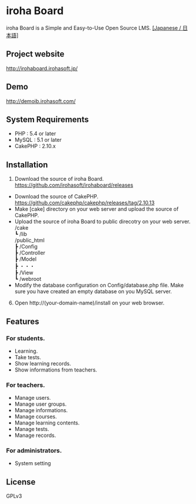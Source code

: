 # iroha Board
iroha Board is a Simple and Easy-to-Use Open Source LMS.  [[Japanese / 日本語]](/README.jp.md)

## Project website
http://irohaboard.irohasoft.jp/

## Demo
http://demoib.irohasoft.com/

## System Requirements
* PHP : 5.4 or later
* MySQL : 5.1 or later
* CakePHP : 2.10.x

## Installation
1. Download the source of iroha Board.
https://github.com/irohasoft/irohaboard/releases
* Download the source of CakePHP.
https://github.com/cakephp/cakephp/releases/tag/2.10.13
* Make [cake] directory on your web server and upload the source of CakePHP.
* Upload the source of iroha Board to public direcotry on your web server.  
/cake  
┗ /lib  
/public_html  
┣ /Config  
┣ /Controller  
┣ /Model  
┣ ・・・  
┣ /View  
┗ /webroot  
* Modify the database configuration on Config/database.php file.
Make sure you have created an empty database on you MySQL server.
6. Open http://(your-domain-name)/install on your web browser.

## Features

### For students.

- Learning.
- Take tests.
- Show learning records.
- Show informations from teachers.

### For teachers.
- Manage users.
- Manage user groups.
- Manage informations.
- Manage courses.
- Manage learning contents.
- Manage tests.
- Manage records.

### For administrators.
- System setting

## License
GPLv3
